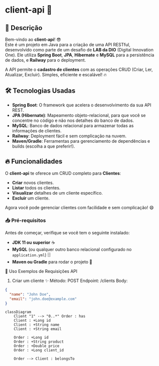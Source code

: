 # client-api 🚀

## 🌟 Descrição

Bem-vindo ao **client-api**! 😎  
Este é um projeto em Java para a criação de uma API RESTful, desenvolvido como parte de um desafio de **LAB da DIO** (Digital Innovation One). Ele utiliza **Spring Boot**, **JPA**, **Hibernate** e **MySQL** para a persistência de dados, e **Railway** para o deployment. 

A API permite o **cadastro de clientes** com as operações CRUD (Criar, Ler, Atualizar, Excluir). Simples, eficiente e escalável! 🔥

## 🛠️ Tecnologias Usadas

- **Spring Boot**: O framework que acelera o desenvolvimento da sua API REST.
- **JPA (Hibernate)**: Mapeamento objeto-relacional, para que você se concentre no código e não nos detalhes do banco de dados.
- **MySQL**: Banco de dados relacional para armazenar todas as informações de clientes.
- **Railway**: Deployment fácil e sem complicação na nuvem.
- **Maven/Gradle**: Ferramentas para gerenciamento de dependências e builds (escolha a que preferir!).

## 🔥 Funcionalidades

O **client-api** te oferece um CRUD completo para **Clientes**:
- **Criar** novos clientes.
- **Listar** todos os clientes.
- **Visualizar** detalhes de um cliente específico.
- **Excluir** um cliente.

Agora você pode gerenciar clientes com facilidade e sem complicação! 😄

### 📥 Pré-requisitos

Antes de começar, verifique se você tem o seguinte instalado:
- **JDK 11 ou superior** ☕
- **MySQL** (ou qualquer outro banco relacional configurado no `application.yml`) 🗄️
- **Maven ou Gradle** para rodar o projeto 🚧

📝 Uso
Exemplos de Requisições API
1. Criar um cliente ✨
Método: POST
Endpoint: /clients
Body:

```json
{
  "name": "John Doe",
  "email": "john.doe@example.com"
}
```


```mermaid
classDiagram
    Client "1" --> "0..*" Order : has
    Client : +Long id
    Client : +String name
    Client : +String email

    Order : +Long id
    Order : +String product
    Order : +Double price
    Order : +Long client_id

    Order --> Client : belongsTo
```
